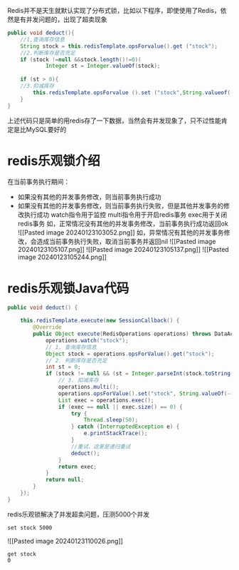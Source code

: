 
Redis并不是天生就默认实现了分布式锁，比如以下程序，即使使用了Redis，依然是有并发问题的，出现了超卖现象
```java
public void deduct(){  
    //1,查询库存信息  
    String stock = this.redisTemplate.opsForvalue().get ("stock");  
    //2.判断库存是否充足  
    if (stock !=null &&stock.length()!=0)(  
            Integer st = Integer.valueOf(stock);  
      
    if (st > 0){  
    //3.扣减库存  
        this.redisTemplate.opsForvalue ().set ("stock",String.valueof(--st));  
    }  
}
```
上述代码只是简单的用redis存了一下数据，当然会有并发现象了，只不过性能肯定是比MySQL要好的
# redis乐观锁介绍
在当前事务执行期间：
- 如果没有其他的并发事务修改，则当前事务执行成功
- 如果没有其他的并发事务修改，则当前事务执行失败，但是其他并发事务的修改执行成功
watch指令用于监控
multi指令用于开启redis事务
exec用于关闭redis事务
如，正常情况没有其他的并发事务修改，当前事务执行成功返回ok
![[Pasted image 20240123103052.png]]
如，异常情况有其他的并发事务修改，会造成当前事务执行失败，取消当前事务并返回nil
![[Pasted image 20240123105107.png]]
![[Pasted image 20240123105137.png]]
![[Pasted image 20240123105244.png]]
# redis乐观锁Java代码
```java
public void deduct() {

    this.redisTemplate.execute(new SessionCallback() {
        @Override
        public Object execute(RedisOperations operations) throws DataAccessException {
            operations.watch("stock");
            // 1. 查询库存信息
            Object stock = operations.opsForValue().get("stock");
            // 2. 判断库存是否充足
            int st = 0;
            if (stock != null && (st = Integer.parseInt(stock.toString())) > 0) {
                // 3. 扣减库存
                operations.multi();
                operations.opsForValue().set("stock", String.valueOf(--st));
                List exec = operations.exec();
                if (exec == null || exec.size() == 0) {
                    try {
                        Thread.sleep(50);
                    } catch (InterruptedException e) {
                        e.printStackTrace();
                    }
                    //重试，这里是递归重试
                    deduct();
                }
                return exec;
            }
            return null;
        }
    });
}
```
redis乐观锁解决了并发超卖问题，压测5000个并发
```shell
set stock 5000
```
![[Pasted image 20240123110026.png]]
```shell
get stock
0
```